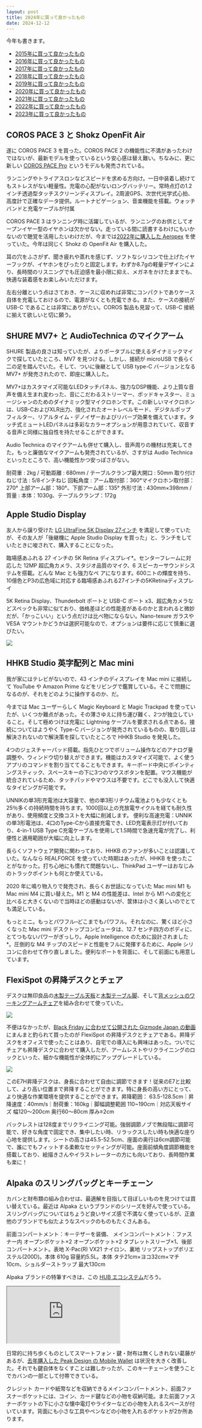 ```yaml
---
layout: post
title: 2024年に買って良かったもの
date: 2024-12-12
---
```


今年も書きます。

- [2015年に買って良かったもの](/posts/2015/bought-in-2015/)
- [2016年に買って良かったもの](/posts/2016/bought-in-2016/)
- [2017年に買って良かったもの](/posts/2017/bought-in-2017/)
- [2018年に買って良かったもの](/posts/2018/bought-in-2018/)
- [2019年に買って良かったもの](/posts/2019/bought-in-2019/)
- [2020年に買って良かったもの](/posts/2020/bought-in-2020/)
- [2021年に買って良かったもの](/posts/2021/bought-in-2021/)
- [2022年に買って良かったもの](/posts/2022/bought-in-2022/)
- [2023年に買って良かったもの](/posts/2023/bought-in-2023/)

## COROS PACE 3 と Shokz OpenFit Air

遂に COROS PACE 3 を買った。COROS PACE 2 の機能性に不満があったわけではないが、最新モデルを使っているという安心感は替え難い。ちなみに、更に新しい [COROS PACE Pro](https://jp.coros.com/pacepro) というモデルも発売されている。

<affiliate-link
  src="https://m.media-amazon.com/images/I/71zDoGZjJgL._AC_SL1200_.jpg"
  href="https://www.amazon.co.jp/dp/B0CFQFSTSN"
  tag="1000ch-22"
  title="COROS PACE 3">
ランニングやトライアスロンなどスピードを求める方向け。一日中装着し続けてもストレスがない軽量性。充電の心配がないロングバッテリー。常時点灯の1.2インチ透過型タッチスクリーンディスプレイ。2周波GPS、次世代光学式心拍、高度計で正確なデータ提供。ルートナビゲーション、音楽機能を搭載。ウォッチバンドと充電ケーブルが付属
</affiliate-link>

COROS PACE 3 はランニング時に活躍しているが、ランニングのお供としてオープンイヤー型のイヤホンは欠かせない。走っている間に読書するわけにもいかないので聴覚を活用したいわけだが、今までは[2022年に購入した Aeropex](/posts/2022/bought-in-2022.html) を使っていた。今年は同じく Shokz の OpenFit Air を購入した。

<affiliate-link
  src="https://m.media-amazon.com/images/I/51QqxQ7y0mL._AC_SL1500_.jpg"
  href="https://www.amazon.co.jp/dp/B0CT7C1CP1"
  tag="1000ch-22"
  title="Shokz OpenFit Air">
耳の穴をふさがず、聞き疲れや蒸れを感じず、ソフトなシリコンで仕上げたイヤーフックが、イヤホンをぴったりと固定します。わずか8.7gの軽量デザインにより、長時間のリスニングでも圧迫感を最小限に抑え、メガネをかけたままでも、快適な装着感をお楽しみいただけます。
</affiliate-link>

左右分離という点はさておき、ケースに収めれば非常にコンパクトでありケース自体を充電しておけるので、電源がなくとも充電できる。また、ケースの接続が USB-C であることは非常にありがたい。COROS 製品も見習って、USB-C 接続に揃えて欲しいと切に願う。

## SHURE MV7+ と AudioTechnica のマイクアーム

SHURE 製品の良さは知っていたが、よりポータブルに使えるダイナミックマイクで探していたところ、MV7 を見つける。しかし、接続が microUSB で長らく二の足を踏んでいた。そして、ついに後継として USB type-C バージョンとなる MV7+ が発売されたので、即座に購入した。

<affiliate-link
  src="https://m.media-amazon.com/images/I/81gr-VKFZnL._AC_SL1500_.jpg"
  href="https://www.amazon.co.jp/dp/B0CYYZ78NJ"
  tag="1000ch-22"
  title="SHURE MV7+">
MV7+はカスタマイズ可能なLEDタッチパネル、強力なDSP機能、より上質な音声を備え生まれ変わった、音にこだわるストリーマー、ポッドキャスター、ミュージシャンのためのダイナミック型マイクロホンです。この新しいマイクロホンは、USB-CおよびXLR出力、強化されたオートレベルモード、デジタルポップフィルター、リアルタイム・デノイザーおよびリバーブ効果を備えています。タッチ式ミュートLEDパネルは多彩なカラーオプションが用意されていて、収音する音声と同様に独自性を持たせることができます。
</affiliate-link>

Audio Technica のマイクアームも併せて購入し、音声周りの機材は充実してきた。もっと廉価なマイクアームも発売されているが、さすがは Audio Technica といったところで、高い機能性かつ安っぽさがない。

<affiliate-link
  src="https://m.media-amazon.com/images/I/61v9IynTUDS._AC_SL1500_.jpg"
  href="https://www.amazon.co.jp/dp/B097T52LPB"
  tag="1000ch-22"
  title="オーディオテクニカ AT8700J マイクアーム">
耐荷重 : 2kg / 可動距離 : 680mm / テーブルクランプ最大開口 : 50mm
取り付けねじ寸法 : 5/8インチねじ
回転角度 : アーム取付部：360°マイクロホン取付部：270°
上部アーム部：180°、下部アーム部：135°
外形寸法 : 430mm×398mm / 質量 : 本体：1030g、テーブルクランプ：172g
</affiliate-link>

## Apple Studio Display

友人から譲り受けた [LG UltraFine 5K Display 27インチ](/posts/2022/lg-ultrafine-display-27inch/) を満足して使っていたが、その友人が「後継機に Apple Studio Display を買った」と、ランチをしていたときに唆されて、購入することになった。

<affiliate-link
  src="https://m.media-amazon.com/images/I/715IjfY5t6L._AC_SL1500_.jpg"
  href="https://www.amazon.co.jp/dp/B09V48FB91"
  tag="1000ch-22"
  title="Apple Studio Display">
臨場感あふれる 27 インチの 5K Retina ディスプレイ*。センターフレームに対応した 12MP 超広角カメラ、スタジオ品質のマイク、6 スピーカーサウンドシステムを搭載。どんな Mac とも強力なペ アになります。600ニトの輝度を持ち、10億色とP3の広色域に対応する臨場感あふれる27インチの5KRetinaディスプレ イ
</affiliate-link>

5K Retina Display、Thunderbolt ポートと USB-C ポート x3、超広角カメラなどスペックも非常に似ており、価格差ほどの性能差があるのかと言われると微妙だが、「かっこいい」という点だけは比べ物にならない。Nano-texure ガラスや VESA マウントかどうかは選択可能なので、オプションは要件に応じて慎重に選びたい。

![](./front.jpg)

## HHKB Studio 英字配列と Mac mini

我が家にはテレビがないので、43 インチのディスプレイを Mac mini に接続して YouTube や Amazon Prime などをリビングで鑑賞している。そこで問題になるのが、それをどのように操作するのか、だ。

今までは Mac ユーザーらしく Magic Keyboard と Magic Trackpad を使っていたが、いくつか難点があった。その薄さゆえに持ち運び難く、2つが独立していること。そして極めつけは充電に Lightning ケーブルを要求される点である。接続についてはようやく Type-C バージョンが発売されているものの、取り回しは解決されないので解決策を探していたところで HHKB Studio を発見した。

<affiliate-link
  src="https://m.media-amazon.com/images/I/71Bi0U+haHL._AC_SL1500_.jpg"
  href="https://www.amazon.co.jp/dp/B0CL79KXBG"
  tag="1000ch-22"
  title="HHKB Studio 英字配列">
4つのジェスチャーパッド搭載。指先ひとつでボリューム操作などのアナログ量調整や、ウィンドウ切り替えができます。機能はカスタマイズ可能で、よく使うアプリのコマンドを割り当ててることもできます。キーボード中央にポインティングスティック、スペースキーの下に3つのマウスボタンを配置。マウス機能が統合されているため、タッチパッドやマウスは不要です。どこでも没入して快適なタイピングが可能です。
</affiliate-link>

<affiliate-link
  src="https://m.media-amazon.com/images/I/71aOzYidoWL._AC_SL1500_.jpg"
  href="https://www.amazon.co.jp/dp/B0CQK939MJ"
  tag="1000ch-22"
  title="UNNIK 単三電池 充電式 4本セット">
UNNIKの単3形充電池は大容量で、他の単3形リチウム電池よりも少なくとも25％多くの持続時間を持ちます。1000回以上の充放電サイクルを経ても耐久性があり、使用頻度と交換コストを大幅に削減します。
便利な高速充電：UNNIKの単3形電池は、4口のType-Cから直接充電でき、LED充電表示灯が付いており、4-in-1 USB Type C充電ケーブルを使用して1.5時間で急速充電が完了し、利便性と適用範囲が大幅に向上します。
</affiliate-link>

長らくソフトウェア開発に関わっており、HHKB のファンが多いことは認識していた。なんなら REALFORCE を使っていた時期はあったが、HHKB を使ったことがなかった。打ち心地にも慣れて問題ないし、ThinkPad ユーザーはおなじみのトラックポイントも何とか使えている。

2020 年に鳴り物入りで発売され、長らくお世話になっていた Mac mini M1 も Mac mini M4 に買い替えた。M1 と M4 の性能差は、Intel から M1 への変化と比べると大きくないので当時ほどの感動はないが、筐体は小さく美しいのでとても満足している。

<affiliate-link
  src="https://m.media-amazon.com/images/I/71VCsDct8VL._AC_SL1500_.jpg"
  href="https://www.amazon.co.jp/dp/B0DLCCBD1H"
  tag="1000ch-22"
  title="Apple Mac mini 2024">
もっとミニ。もっとパワフル ̶ どこまでもパワフル。それなのに、驚くほど小さくなった Mac mini デスクトップコンピュータは、12.7 センチ四方のボディに、とてつもないパワーがぎっしり。Apple Intelligence のために設計されました*。圧倒的な M4 チップのスピードと性能をフルに発揮するために、Apple シリコンに合わせて作り直しました。便利なポートを背面に、そして前面にも用意しています。
</affiliate-link>

## FlexiSpot の昇降デスクとチェア

デスクは無印良品の[木製テーブル天板](https://www.muji.com/jp/ja/store/cmdty/detail/4550182583137)と[木製テーブル脚](https://www.muji.com/jp/ja/store/cmdty/detail/4550182586176)、そして[背メッシュのワーキングアームチェア](https://www.muji.com/jp/ja/store/cmdty/detail/4550512926832)を組み合わせて使っていた。

![](./before.jpg)

不便はなかったが、[Black Friday に合わせて公開された Gizmode Japan の動画](https://youtu.be/0qbsAnqiKNI)にまんまと釣られて買ったのが FlexiSpot の昇降デスクとチェアである。昇降デスクをオフィスで使ったことはあり、自宅での導入にも興味はあった。ついでにチェアも昇降デスクに合わせて購入したが、アームレストやリクライニングのロックといった、細かな機能性が全体的にアップグレードしている。

![](./after.jpg)

<affiliate-link
  src="https://m.media-amazon.com/images/I/61Z5GjVNRYL._AC_SL1500_.jpg"
  href="https://www.amazon.co.jp/dp/B0CC1R13MZ"
  tag="1000ch-22"
  title="FlexiSpot の昇降デスク E7H">
このE7H昇降デスクは、身長に合わせて自由に調節できます！従来のE7と比較して、より高い位置まで昇降することができます。特に身長の高い方にとって、より快適な作業環境を提供することができます。昇降範囲： 63.5-128.5cm｜昇降速度：40mm/s｜耐荷重：160kg｜脚幅調整範囲 110~190cm｜対応天板サイズ 幅120～200cm 奥行60～80cm 厚み≥2cm
</affiliate-link>

<affiliate-link
  src="https://m.media-amazon.com/images/I/71ZgEkuDgTL._AC_SL1500_.jpg"
  href="https://www.amazon.co.jp/dp/B0CJQWW74B"
  tag="1000ch-22"
  title="FlexiSpot C7 Air">
バックレストは128度までリクライニング可能。強弱調節ノブで無段階に調節可能で、好きな角度で固定でき、集中したい時、リラックスしたい時も快適な座り心地を提供します。シートの高さは45.5-52.5cm、座面の奥行は6cm調節可能で、誰にでもフィットする柔軟なセッティングが可能。座面前傾角度調節機能を搭載しており、絵描きさんやイラストレーターの方にも向いており、長時間作業も楽に！
</affiliate-link>

## Alpaka のスリングバッグとキーチェーン

カバンと財布類の組み合わせは、最適解を目指して目ぼしいものを見つけては買い替えている。最近は Alpaka というブランドのシリーズを好んで使っている。スリングバッグについてはちょうど良いサイズ感で不満なく使っているが、正直他のブランドでも似たようなスペックのものもたくさんある。

<affiliate-link
  src="https://m.media-amazon.com/images/I/51aLF3POIHL._AC_SX679_.jpg"
  href="https://www.amazon.co.jp/dp/B0DL9M7SNP"
  tag="1000ch-22"
  title="Alpaka スリングバッグ">
前面コンパートメント：キーテザーを装備、 メインコンパートメント：ファスナー内 オープンポケット×2 オープンポケット×2 タブレットスリーブ×1、後部コンパートメント。表地 X-Pac(R) VX21 ナイロン、裏地 リップストップポリエステル(200D)。本体 610g 容量約5.5L。本体 タテ21cm×ヨコ32cm×マチ10cm、ショルダーストラップ 最大130cm
</affiliate-link>

Alpaka ブランドの特筆すべきは、この [HUB エコシステム](https://alpakagear.com/collections/hub-ecosystem)だろう。

<iframe loading="lazy" src="https://www.youtube.com/embed/7uWMfY1bRxg" title="YouTube video player" allow="accelerometer; autoplay; clipboard-write; encrypted-media; gyroscope; picture-in-picture; web-share" allowfullscreen></iframe>

日常的に持ち歩くものとしてスマートフォン・鍵・財布は無くしきれない葛藤があるが、[去年購入した Peak Design の Mobile Wallet](/posts/2023/bought-in-2023/) は状況を大きく改善した。それでも鍵自体をなくすことは難しかったが、このキーチェーンを使うことでカバンの一部として付帯できている。

<affiliate-link
  src="https://m.media-amazon.com/images/I/412G1TpM67L._AC_SX679_.jpg"
  href="https://www.amazon.co.jp/dp/B0C3LNBWYB"
  tag="1000ch-22"
  title="Alpaka Hub Keychain">
</affiliate-link>

<affiliate-link
  src="https://m.media-amazon.com/images/I/718ildDFYJL._AC_SL1500_.jpg"
  href="https://www.amazon.co.jp/dp/B0BN4PPMC2"
  tag="1000ch-22"
  title="Alpaka Zip Pouch Pro">
クレジット カードや紙幣などを収納できるメインコンパートメント、前面ファスナーポケットには、コイン、カード鍵などの小物を収納可能。また前面ファスナーポケットの下に小さな懐中電灯やライターなどの小物を入れるスペースが付いています。背面にも小さな工具やペンなどの小物を入れるポケットが2か所あります。
</affiliate-link>
